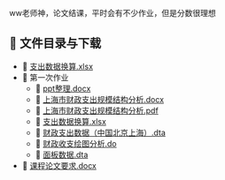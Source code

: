 ww老师神，论文结课，平时会有不少作业，但是分数很理想
## 📄 文件目录与下载

- 📄 [支出数据换算.xlsx](%E6%94%AF%E5%87%BA%E6%95%B0%E6%8D%AE%E6%8D%A2%E7%AE%97.xlsx)
- 📁 第一次作业
  - 📄 [ppt整理.docx](%E7%AC%AC%E4%B8%80%E6%AC%A1%E4%BD%9C%E4%B8%9A/ppt%E6%95%B4%E7%90%86.docx)
  - 📄 [上海市财政支出规模结构分析.docx](%E7%AC%AC%E4%B8%80%E6%AC%A1%E4%BD%9C%E4%B8%9A/%E4%B8%8A%E6%B5%B7%E5%B8%82%E8%B4%A2%E6%94%BF%E6%94%AF%E5%87%BA%E8%A7%84%E6%A8%A1%E7%BB%93%E6%9E%84%E5%88%86%E6%9E%90.docx)
  - 📄 [上海市财政支出规模结构分析.pdf](%E7%AC%AC%E4%B8%80%E6%AC%A1%E4%BD%9C%E4%B8%9A/%E4%B8%8A%E6%B5%B7%E5%B8%82%E8%B4%A2%E6%94%BF%E6%94%AF%E5%87%BA%E8%A7%84%E6%A8%A1%E7%BB%93%E6%9E%84%E5%88%86%E6%9E%90.pdf)
  - 📄 [支出数据换算.xlsx](%E7%AC%AC%E4%B8%80%E6%AC%A1%E4%BD%9C%E4%B8%9A/%E6%94%AF%E5%87%BA%E6%95%B0%E6%8D%AE%E6%8D%A2%E7%AE%97.xlsx)
  - 📄 [财政支出数据（中国北京上海）.dta](%E7%AC%AC%E4%B8%80%E6%AC%A1%E4%BD%9C%E4%B8%9A/%E8%B4%A2%E6%94%BF%E6%94%AF%E5%87%BA%E6%95%B0%E6%8D%AE%EF%BC%88%E4%B8%AD%E5%9B%BD%E5%8C%97%E4%BA%AC%E4%B8%8A%E6%B5%B7%EF%BC%89.dta)
  - 📄 [财政收支绘图分析.do](%E7%AC%AC%E4%B8%80%E6%AC%A1%E4%BD%9C%E4%B8%9A/%E8%B4%A2%E6%94%BF%E6%94%B6%E6%94%AF%E7%BB%98%E5%9B%BE%E5%88%86%E6%9E%90.do)
  - 📄 [面板数据.dta](%E7%AC%AC%E4%B8%80%E6%AC%A1%E4%BD%9C%E4%B8%9A/%E9%9D%A2%E6%9D%BF%E6%95%B0%E6%8D%AE.dta)
- 📄 [课程论文要求.docx](%E8%AF%BE%E7%A8%8B%E8%AE%BA%E6%96%87%E8%A6%81%E6%B1%82.docx)
